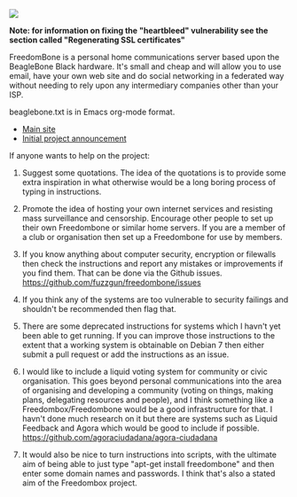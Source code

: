 <img src="https://github.com/fuzzgun/freedombone/blob/master/images/logo120.png?raw=true"/>

**Note: for information on fixing the "heartbleed" vulnerability see the section called "Regenerating SSL certificates"**

FreedomBone is a personal home communications server based upon the BeagleBone Black hardware. It's small and cheap and will allow you to use email, have your own web site and do social networking in a federated way without needing to rely upon any intermediary companies other than your ISP.

beaglebone.txt is in Emacs org-mode format.

* [Main site](http://freedombone.uk.to)
* [Initial project announcement](http://computationalist.uk.to/?x=entry:entry140101-121418)

If anyone wants to help on the project:

1. Suggest some quotations.  The idea of the quotations is to provide some extra inspiration in what otherwise would be a long boring process of typing in instructions.

2. Promote the idea of hosting your own internet services and resisting mass surveillance and censorship.  Encourage other people to set up their own Freedombone or similar home servers.  If you are a member of a club or organisation then set up a Freedombone for use by members.

3. If you know anything about computer security, encryption or filewalls then check the instructions and report any mistakes or improvements if you find them. That can be done via the Github issues. https://github.com/fuzzgun/freedombone/issues

4. If you think any of the systems are too vulnerable to security failings and shouldn't be recommended then flag that.

5. There are some deprecated instructions for systems which I havn't yet been able to get running. If you can improve those instructions to the extent that a working system is obtainable on Debian 7 then either submit a pull request or add the instructions as an issue.

6. I would like to include a liquid voting system for community or civic organisation. This goes beyond personal communications into the area of organising and developing a community (voting on things, making plans, delegating resources and people), and I think something like a Freedombox/Freedombone would be a good infrastructure for that. I havn't done much research on it but there are systems such as Liquid Feedback and Agora which would be good to include if possible. https://github.com/agoraciudadana/agora-ciudadana

5. It would also be nice to turn instructions into scripts, with the ultimate aim of being able to just type "apt-get install freedombone" and then enter some domain names and passwords. I think that's also a stated aim of the Freedombox project.
